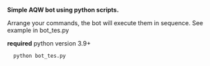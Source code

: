 
**Simple AQW bot using python scripts.**

Arrange your commands, the bot will execute them in sequence. See example in bot_tes.py

**required** python version 3.9+
```bash
  python bot_tes.py
```

